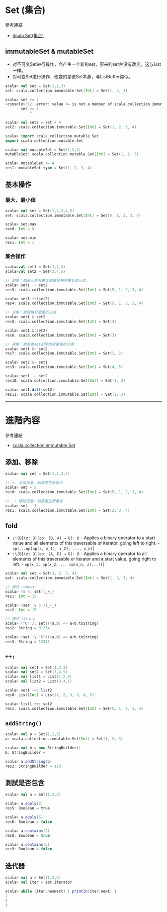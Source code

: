 # Set (集合)

參考連結
- [Scala Set(集合)](https://wizardforcel.gitbooks.io/w3school-scala/content/16.html)

## immutableSet & mutableSet
- 对不可变Set进行操作，会产生一个新的set，原来的set并没有改变，这与List一样。
- 对可变Set进行操作，改变的是该Set本身，与ListBuffer类似。

```scala
scala> val set = Set(1,2,3)
set: scala.collection.immutable.Set[Int] = Set(1, 2, 3)

scala> set += 4
<console>:12: error: value += is not a member of scala.collection.immutable.Set[Int]
       set += 4
           ^

scala> val set2 = set + 4
set2: scala.collection.immutable.Set[Int] = Set(1, 2, 3, 4)
```
```scala
scala> import scala.collection.mutable.Set
import scala.collection.mutable.Set

scala> val mutableSet = Set(1,2,3)
mutableSet: scala.collection.mutable.Set[Int] = Set(1, 2, 3)

scala> mutableSet += 4
res1: mutableSet.type = Set(1, 2, 3, 4)
```

## 基本操作

### 最大、最小值
```scala
scala> val set = Set(1,2,3,4,5)
set: scala.collection.immutable.Set[Int] = Set(5, 1, 2, 3, 4)

scala> set.max
res0: Int = 5

scala> set.min
res1: Int = 1
```

### 集合操作
```scala
scala>val set1 = Set(1,2,3)
scala>val set2 = Set(3,4,5)

// 聯集：如果元素有重复的就会移除重复的元素。
scala> set1 ++ set2
res3: scala.collection.immutable.Set[Int] = Set(5, 1, 2, 3, 4)

scala> set1.++(set2)
res4: scala.collection.immutable.Set[Int] = Set(5, 1, 2, 3, 4)

// 交集：取兩集合重疊的元素
scala> set1 & set2
res5: scala.collection.immutable.Set[Int] = Set(3)

scala> set1.&(set2)
res6: scala.collection.immutable.Set[Int] = Set(3)

// 差集：取前者set扣除兩者重複的元素
scala> set1 &~ set2
res7: scala.collection.immutable.Set[Int] = Set(1, 2)

scala> set2 &~ set1
res9: scala.collection.immutable.Set[Int] = Set(4, 5)

scala> set1 -- set2
res10: scala.collection.immutable.Set[Int] = Set(1, 2)

scala> set1.diff(set2)
res11: scala.collection.immutable.Set[Int] = Set(1, 2)
```
___
# 進階內容
 
參考連結
- [scala.collection.immutable Set](http://www.scala-lang.org/api/current/index.html#scala.collection.immutable.Set)

## 添加、移除
```scala
scala> val set = Set(1,2,3,4)

// +: 添加元素，結果產生新集合
scala> set + 5
res0: scala.collection.immutable.Set[Int] = Set(5, 1, 2, 3, 4)

// -: 移除元素，結果產生新集合
scala> set - 1
res1: scala.collection.immutable.Set[Int] = Set(2, 3, 4)
```

## fold

- ```/:[B](z: B)(op: (B, A) ⇒ B): B```
       - Applies a binary operator to a start value and all elements of this traversable or iterator, going left to right.
       - ```op(...op(op(z, x_1), x_2), ..., x_n)```|
- ```:\[B](z: B)(op: (A, B) ⇒ B): B```
       - Applies a binary operator to all elements of this traversable or iterator and a start value, going right to left.
       - ```op(x_1, op(x_2, ... op(x_n, z)...))```|

```scala
scala> val set = Set(1, 2, 3, 4)
set: scala.collection.immutable.Set[Int] = Set(1, 2, 3, 4)

// 操作 number
scala> (5 /: set)(_+_)
res1: Int = 15

scala> (set :\ 5 )(_+_)
res2: Int = 15

// 操作 string
scala> ("0" /: set)((a,b) => a+b.toString)
res2: String = 01234

scala> (set :\ "5")((a,b) => a+b.toString)
res3: String = 12345
```

## ```++:```
```scala
scala> val set1 = Set(1,2,3)
scala> val set2 = Set(3,4,5)
scala> val list1 = List(1,2,3)
scala> val list2 = List(3,4,5)

scala> set1 ++: list2
res0: List[Int] = List(1, 2, 3, 3, 4, 5)

scala> list1 ++: set2
res1: scala.collection.immutable.Set[Int] = Set(5, 1, 2, 3, 4)
```

## ```addString()```
```scala
scala> val a = Set(1,2,3)
a: scala.collection.immutable.Set[Int] = Set(1, 2, 3)

scala> val b = new StringBuilder()
b: StringBuilder =

scala> a.addString(b)
res2: StringBuilder = 123
```

## 測試是否包含
```scala
scala> val a = Set(1,2,3)

scala> a.apply(2)
res5: Boolean = true

scala> a.apply(5)
res6: Boolean = false

scala> a.contains(2)
res8: Boolean = true

scala> a.contains(5)
res9: Boolean = false
```

## 迭代器
```scala
scala> val a = Set(1,2,3)
scala> val iter = set.iterator

scala> while (iter.hasNext) { println(iter.next) }
1
2
3
```
